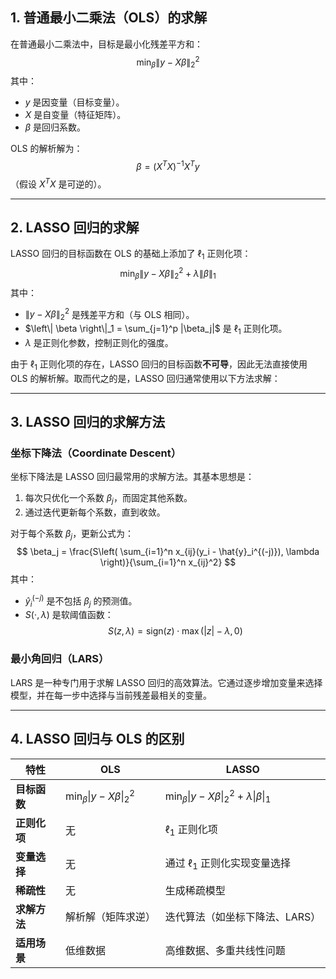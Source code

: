 ## 1. 普通最小二乘法（OLS）的求解

在普通最小二乘法中，目标是最小化残差平方和：
$$
\min_{\beta} \left\| y - X\beta \right\|_2^2
$$
其中：
- $y$ 是因变量（目标变量）。
- $X$ 是自变量（特征矩阵）。
- $\beta$ 是回归系数。

OLS 的解析解为：
$$
\beta = (X^T X)^{-1} X^T y
$$
（假设 $X^T X$ 是可逆的）。

---

## 2. LASSO 回归的求解

LASSO 回归的目标函数在 OLS 的基础上添加了 $\ell_1$ 正则化项：
$$
\min_{\beta} \left\| y - X\beta \right\|_2^2 + \lambda \left\| \beta \right\|_1
$$
其中：
- $\left\| y - X\beta \right\|_2^2$ 是残差平方和（与 OLS 相同）。
- $\left\| \beta \right\|_1 = \sum_{j=1}^p |\beta_j|$ 是 $\ell_1$ 正则化项。
- $\lambda$ 是正则化参数，控制正则化的强度。

由于 $\ell_1$ 正则化项的存在，LASSO 回归的目标函数**不可导**，因此无法直接使用 OLS 的解析解。取而代之的是，LASSO 回归通常使用以下方法求解：

---

## 3. LASSO 回归的求解方法

### 坐标下降法（Coordinate Descent）
坐标下降法是 LASSO 回归最常用的求解方法。其基本思想是：
1. 每次只优化一个系数 $\beta_j$，而固定其他系数。
2. 通过迭代更新每个系数，直到收敛。

对于每个系数 $\beta_j$，更新公式为：
$$
\beta_j = \frac{S\left( \sum_{i=1}^n x_{ij}(y_i - \hat{y}_i^{(-j)}), \lambda \right)}{\sum_{i=1}^n x_{ij}^2}
$$
其中：
- $\hat{y}_i^{(-j)}$ 是不包括 $\beta_j$ 的预测值。
- $S(\cdot, \lambda)$ 是软阈值函数：
  $$
  S(z, \lambda) = \text{sign}(z) \cdot \max(|z| - \lambda, 0)
  $$

### 最小角回归（LARS）
LARS 是一种专门用于求解 LASSO 回归的高效算法。它通过逐步增加变量来选择模型，并在每一步中选择与当前残差最相关的变量。

---

## 4. LASSO 回归与 OLS 的区别

| 特性                | OLS                              | LASSO                            |
|---------------------|----------------------------------|----------------------------------|
| **目标函数**         | $\min_{\beta} \left\| y - X\beta \right\|_2^2$ | $\min_{\beta} \left\| y - X\beta \right\|_2^2 + \lambda \left\| \beta \right\|_1$ |
| **正则化项**         | 无                               | $\ell_1$ 正则化项              |
| **变量选择**         | 无                               | 通过 $\ell_1$ 正则化实现变量选择 |
| **稀疏性**           | 无                               | 生成稀疏模型                     |
| **求解方法**         | 解析解（矩阵求逆）               | 迭代算法（如坐标下降法、LARS）   |
| **适用场景**         | 低维数据                         | 高维数据、多重共线性问题         |
